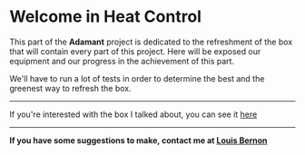 # Welcome in Heat Control

This part of the **Adamant** project is dedicated to the refreshment of the box that will contain every part of this project.
Here will be exposed our equipment and our progress in the achievement of this part.

We'll have to run a lot of tests in order to determine the best and the greenest way to refresh the box.

----------------

If you're interested with the box I talked about, you can see it [here](<https://github.com/ZeromusSoftware/RPi3500/tree/master/box_architecture>)

----------------
**If you have some suggestions to make, contact me at [Louis Bernon](mailto:loulou.bernon@gmail.com)** 

